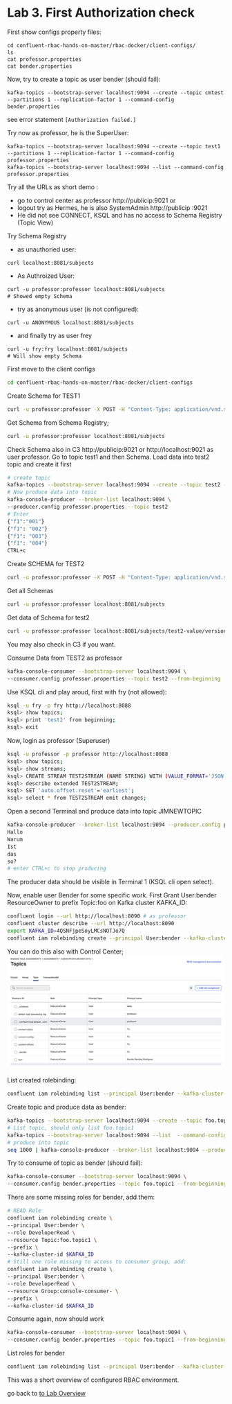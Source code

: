 # Lab 3. First Authorization check
First show configs property files:
```
cd confluent-rbac-hands-on-master/rbac-docker/client-configs/
ls
cat professor.properties
cat bender.properties
```
Now, try to create a topic as user bender (should fail):
```
kafka-topics --bootstrap-server localhost:9094 --create --topic cmtest --partitions 1 --replication-factor 1 --command-config bender.properties
```
see error statement `[Authorization failed.]`

Try now as professor, he is the SuperUser:
```
kafka-topics --bootstrap-server localhost:9094 --create --topic test1 --partitions 1 --replication-factor 1 --command-config professor.properties
kafka-topics --bootstrap-server localhost:9094 --list --command-config professor.properties
```
Try all the URLs as short demo :
  * go to control center as professor http://publicip:9021 or 
  * logout try as Hermes, he is also SystemAdmin http://publicip :9021
  * He did not see CONNECT, KSQL and has no access to Schema Registry (Topic View)

Try Schema Registry
* as unauthoried user:
```
curl localhost:8081/subjects
```
* As Authroized User:
```
curl -u professor:professor localhost:8081/subjects
# Showed empty Schema
```
* try as anonymous user (is not configured):
```
curl -u ANONYMOUS localhost:8081/subjects
```
* and finally try as user frey
```
curl -u fry:fry localhost:8081/subjects
# Will show empty Schema
```
First move to the client configs
```bash
cd confluent-rbac-hands-on-master/rbac-docker/client-configs
```
Create Schema for TEST1
```bash
curl -u professor:professor -X POST -H "Content-Type: application/vnd.schemaregistry.v1+json" --data '{"schema": "{\"type\":\"record\",\"name\":\"Payment\",\"namespace\":\"io.confluent.examples.clients.basicavro\",\"fields\":[{\"name\":\"id\",\"type\":\"string\"},{\"name\":\"amount\",\"type\":\"double\"}]}"}' http://localhost:8081/subjects/test1-value/versions
```
Get Schema from Schema Registry;
```bash
curl -u professor:professor localhost:8081/subjects
```
Check Schema also in C3 http://publicip:9021 or http://localhost:9021 as user professor. Go to topic test1 and then Schema. 
Load data into test2 topic and create it first
```bash
# create topic
kafka-topics --bootstrap-server localhost:9094 --create --topic test2 --partitions 1 --replication-factor 1 --command-config professor.properties
# Now produce data into topic
kafka-console-producer --broker-list localhost:9094 \
--producer.config professor.properties --topic test2 
# Enter
{"f1":"001"}
{"f1": "002"}
{"f1": "003"}
{"f1": "004"}
CTRL+c
```
Create SCHEMA for TEST2
```bash
curl -u professor:professor -X POST -H "Content-Type: application/vnd.schemaregistry.v1+json" --data '{"schema": "{\"type\":\"record\",\"name\":\"myrecord\",\"namespace\":\"io.confluent.examples.clients.basicavro\",\"fields\":[{\"name\":\"f1\",\"type\":\"string\"}]}"}' http://localhost:8081/subjects/test2-value/versions
```
Get all Schemas
```bash
curl -u professor:professor localhost:8081/subjects
```
Get data of Schema for test2
```bash
curl -u professor:professor localhost:8081/subjects/test2-value/versions/latest
```
You may also check in C3 if you want.

Consume Data from TEST2 as professor
```bash
kafka-console-consumer --bootstrap-server localhost:9094 \
--consumer.config professor.properties --topic test2 --from-beginning
```

Use KSQL cli and play aroud, first with fry (not allowed):
```bash
ksql -u fry -p fry http://localhost:8088
ksql> show topics;
ksql> print 'test2' from beginning;
ksql> exit
```

Now, login as professor (Superuser)
```bash
ksql -u professor -p professor http://localhost:8088
ksql> show topics;
ksql> show streams;
ksql> CREATE STREAM TEST2STREAM (NAME STRING) WITH (VALUE_FORMAT='JSON', KAFKA_TOPIC='test2', PARTITIONS=1, REPLICAS=1);
ksql> describe extended TEST2STREAM;
ksql> SET 'auto.offset.reset'='earliest';
ksql> select * from TEST2STREAM emit changes;
```

Open a second Terminal and produce data into topic JIMNEWTOPIC
```bash
kafka-console-producer --broker-list localhost:9094 --producer.config professor.properties --topic test2
Hallo
Warum
Ist
das
so?
# enter CTRL+c to stop producing
```
The producer data should be visible in Terminal 1 (KSQL cli open select).

Now, enable user Bender for some specific work.
First Grant User:bender ResourceOwner to prefix Topic:foo on Kafka cluster KAFKA_ID:
```bash
confluent login --url http://localhost:8090 # as professor
confluent cluster describe --url http://localhost:8090
export KAFKA_ID=4QSNFjpeSoyLMCsNOTJo7Q
confluent iam rolebinding create --principal User:bender --kafka-cluster-id $KAFKA_ID --role ResourceOwner --resource Topic:foo --prefix
```
You can do this also with Control Center;
![set Security for Bender](images/set_bender_sec.png)

List created rolebinding:
```bash
confluent iam rolebinding list --principal User:bender --kafka-cluster-id $KAFKA_ID
```

Create topic and produce data as bender:
```bash
kafka-topics --bootstrap-server localhost:9094 --create --topic foo.topic1 --partitions 1 --replication-factor 1 --command-config bender.properties
# List topic, should only list foo.topic1
kafka-topics --bootstrap-server localhost:9094 --list  --command-config bender.properties
# produce into topic
seq 1000 | kafka-console-producer --broker-list localhost:9094 --producer.config bender.properties --topic foo.topic1
```

Try to consume of topic as bender (should fail):
```bash
kafka-console-consumer --bootstrap-server localhost:9094 \
--consumer.config bender.properties --topic foo.topic1 --from-beginning
```

There are some missing roles for bender, add them:
```bash
# READ Role
confluent iam rolebinding create \
--principal User:bender \
--role DeveloperRead \
--resource Topic:foo.topic1 \
--prefix \
--kafka-cluster-id $KAFKA_ID
# Still one role missing to access to consumer group, add: 
confluent iam rolebinding create \
--principal User:bender \
--role DeveloperRead \
--resource Group:console-consumer- \
--prefix \
--kafka-cluster-id $KAFKA_ID
```

Consume again, now should work
```bash
kafka-console-consumer --bootstrap-server localhost:9094 \
--consumer.config bender.properties --topic foo.topic1 --from-beginning
```

List roles for bender
```bash
confluent iam rolebinding list --principal User:bender --kafka-cluster-id $KAFKA_ID
```

This was a short overview of configured RBAC environment.

go back to [to Lab Overview](https://github.com/ora0600/confluent-rbac-hands-on#hands-on-agenda-and-labs)
